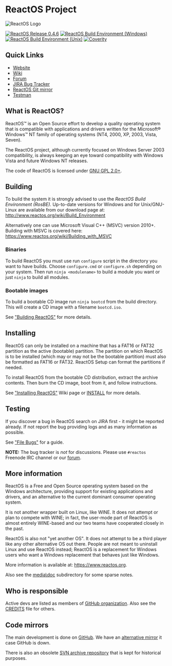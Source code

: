 # ReactOS Project

![ReactOS Logo](https://reactos.org/wiki/images/0/02/ReactOS_logo.png)

[![ReactOS Release 0.4.6](https://img.shields.io/badge/release-0.4.6-brightgreen.svg)](https://sourceforge.net/projects/reactos/files/ReactOS/0.4.6/)
[![ReactOS Build Environment (Windows)](https://img.shields.io/badge/RosBE_Windows-2.1.5-blue.svg)](https://sourceforge.net/projects/reactos/files/RosBE-Windows/i386/2.1.5/)
[![ReactOS Build Environment (Unix)](https://img.shields.io/badge/RosBE_Unix-2.1.2-blue.svg)](https://sourceforge.net/projects/reactos/files/RosBE-Unix/2.1.2/)
[![Coverity](https://scan.coverity.com/projects/205/badge.svg?flat=1)](https://scan.coverity.com/projects/205)

## Quick Links
- [Website](https://reactos.org)
- [Wiki](https://reactos.org/wiki)
- [Forum](https://reactos.org/forum)
- [JIRA Bug Tracker](https://jira.reactos.org/issues)
- [ReactOS Git mirror](https://git.reactos.org)
- [Testman](https://reactos.org/testman/)

## What is ReactOS?

ReactOS™ is an Open Source effort to develop a quality operating system that is
compatible with applications and drivers written for the Microsoft® Windows™ NT
family of operating systems (NT4, 2000, XP, 2003, Vista, Seven).

The ReactOS project, although currently focused on Windows Server 2003
compatibility, is always keeping an eye toward compatibility with
Windows Vista and future Windows NT releases.

The code of ReactOS is licensed under [GNU GPL 2.0+](https://spdx.org/licenses/GPL-2.0+.html).

## Building

To build the system it is strongly advised to use the _ReactOS Build Environment
(RosBE)._ Up-to-date versions for Windows and for Unix/GNU-Linux are available
from our download page at: http://www.reactos.org/wiki/Build_Environment

Alternatively one can use Microsoft Visual C++ (MSVC) version 2010+. Building with MSVC is covered here: https://www.reactos.org/wiki/Building_with_MSVC

### Binaries

To build ReactOS you must use run `configure` script in the directory you want to have builds. Choose `configure.cmd` or `configure.sh` depending on your system. Then run `ninja <modulename>` to build a module you want or just `ninja` to build all modules.

### Bootable images

To build a bootable CD image run `ninja bootcd` from the
build directory. This will create a CD image with a filename `bootcd.iso`.

See ["Building ReactOS"](http://www.reactos.org/wiki/Building_ReactOS) for more details.

## Installing

ReactOS can only be installed on a machine that has a FAT16 or FAT32 partition
as the active (bootable) partition. The partition on which ReactOS is to be
installed (which may or may not be the bootable partition) must also be
formatted as FAT16 or FAT32. ReactOS Setup can format the partitions if
needed.

To install ReactOS from the bootable CD distribution, extract the archive
contents. Then burn the CD image, boot from it, and follow instructions.

See ["Installing ReactOS"](https://www.reactos.org/wiki/Installing_ReactOS) Wiki page or [INSTALL](INSTALL) for more details.

## Testing

If you discover a bug in ReactOS search on JIRA first - it might be reported already. If not report the bug providing logs and as many information as possible. 

See ["File Bugs"](https://www.reactos.org/wiki/File_Bugs) for a guide.

__NOTE:__ The bug tracker is _not_ for discussions. Please use `#reactos` Freenode IRC channel or our [forum](https://reactos.org/forum).

## More information

ReactOS is a Free and Open Source operating system based on the Windows architecture, 
providing support for existing applications and drivers, and an alternative to the current dominant consumer operating system.

It is not another wrapper built on Linux, like WINE. It does not attempt or plan to compete with WINE; in fact, the user-mode part of ReactOS is almost entirely WINE-based and our two teams have cooperated closely in the past. 

ReactOS is also not "yet another OS". It does not attempt to be a third player like any other alternative OS out there. People are not meant to uninstall Linux and use ReactOS instead; ReactOS is a replacement for Windows users who want a Windows replacement that behaves just like Windows.

More information is available at: https://www.reactos.org.

Also see the [media\doc](/media/doc/) subdirectory for some sparse notes.

## Who is responsible

Active devs are listed as members of [GitHub organization](https://github.com/orgs/reactos/people). 
Also see the [CREDITS](CREDITS) file for others.

## Code mirrors

The main development is done on [GitHub](https://github.com/reactos/reactos). We have an [alternative mirror](https://git.reactos.org/) it case GitHub is down. 

There is also an obsolete [SVN archive repository](https://svn.reactos.org/svn/reactos?view=revision) that is kept for historical purposes.
